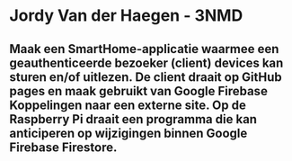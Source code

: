 # Jordy Van der Haegen - 3NMD
## Maak een SmartHome-applicatie waarmee een geauthenticeerde bezoeker (client) devices kan sturen en/of uitlezen. De client draait op GitHub pages en maak gebruikt van Google Firebase Koppelingen naar een externe site. Op de Raspberry Pi draait een programma die kan anticiperen op wijzigingen binnen Google Firebase Firestore.

